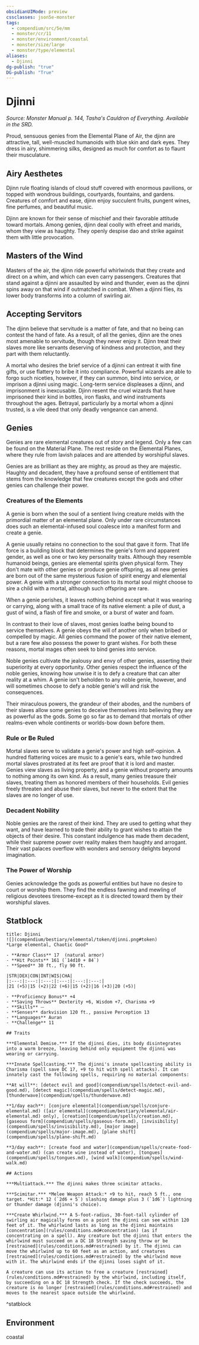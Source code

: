 ```yaml
---
obsidianUIMode: preview
cssclasses: json5e-monster
tags:
  - compendium/src/5e/mm
  - monster/cr/11
  - monster/environment/coastal
  - monster/size/large
  - monster/type/elemental
aliases:
  - Djinni
dg-publish: "true"
DG-publish: "True"
---
```

# Djinni
*Source: Monster Manual p. 144, Tasha's Cauldron of Everything. Available in the SRD.*  

Proud, sensuous genies from the Elemental Plane of Air, the djinn are attractive, tall, well-muscled humanoids with blue skin and dark eyes. They dress in airy, shimmering silks, designed as much for comfort as to flaunt their musculature.

## Airy Aesthetes

Djinn rule floating islands of cloud stuff covered with enormous pavilions, or topped with wondrous buildings, courtyards, fountains, and gardens. Creatures of comfort and ease, djinn enjoy succulent fruits, pungent wines, fine perfumes, and beautiful music.

Djinn are known for their sense of mischief and their favorable attitude toward mortals. Among genies, djinn deal coolly with efreet and marids, whom they view as haughty. They openly despise dao and strike against them with little provocation.

## Masters of the Wind

Masters of the air, the djinn ride powerful whirlwinds that they create and direct on a whim, and which can even carry passengers. Creatures that stand against a djinni are assaulted by wind and thunder, even as the djinni spins away on that wind if outmatched in combat. When a djinni flies, its lower body transforms into a column of swirling air.

## Accepting Servitors

The djinn believe that servitude is a matter of fate, and that no being can contest the hand of fate. As a result, of all the genies, djinn are the ones most amenable to servitude, though they never enjoy it. Djinn treat their slaves more like servants deserving of kindness and protection, and they part with them reluctantly.

A mortal who desires the brief service of a djinni can entreat it with fine gifts, or use flattery to bribe it into compliance. Powerful wizards are able to forgo such niceties, however, if they can summon, bind into service, or imprison a djinni using magic. Long-term service displeases a djinni, and imprisonment is inexcusable. Djinn resent the cruel wizards that have imprisoned their kind in bottles, iron flasks, and wind instruments throughout the ages. Betrayal, particularly by a mortal whom a djinni trusted, is a vile deed that only deadly vengeance can amend.

## Genies

Genies are rare elemental creatures out of story and legend. Only a few can be found on the Material Plane. The rest reside on the Elemental Planes, where they rule from lavish palaces and are attended by worshipful slaves.

Genies are as brilliant as they are mighty, as proud as they are majestic. Haughty and decadent, they have a profound sense of entitlement that stems from the knowledge that few creatures except the gods and other genies can challenge their power.

### Creatures of the Elements

A genie is born when the soul of a sentient living creature melds with the primordial matter of an elemental plane. Only under rare circumstances does such an elemental-infused soul coalesce into a manifest form and create a genie.

A genie usually retains no connection to the soul that gave it form. That life force is a building block that determines the genie's form and apparent gender, as well as one or two key personality traits. Although they resemble humanoid beings, genies are elemental spirits given physical form. They don't mate with other genies or produce genie offspring, as all new genies are born out of the same mysterious fusion of spirit energy and elemental power. A genie with a stronger connection to its mortal soul might choose to sire a child with a mortal, although such offspring are rare.

When a genie perishes, it leaves nothing behind except what it was wearing or carrying, along with a small trace of its native element: a pile of dust, a gust of wind, a flash of fire and smoke, or a burst of water and foam.

In contrast to their love of slaves, most genies loathe being bound to service themselves. A genie obeys the will of another only when bribed or compelled by magic. All genies command the power of their native element, but a rare few also possess the power to grant wishes. For both these reasons, mortal mages often seek to bind genies into service.

Noble genies cultivate the jealousy and envy of other genies, asserting their superiority at every opportunity. Other genies respect the influence of the noble genies, knowing how unwise it is to defy a creature that can alter reality at a whim. A genie isn't beholden to any noble genie, however, and will sometimes choose to defy a noble genie's will and risk the consequences.

Their miraculous powers, the grandeur of their abodes, and the numbers of their slaves allow some genies to deceive themselves into believing they are as powerful as the gods. Some go so far as to demand that mortals of other realms-even whole continents or worlds-bow down before them.

### Rule or Be Ruled

Mortal slaves serve to validate a genie's power and high self-opinion. A hundred flattering voices are music to a genie's ears, while two hundred mortal slaves prostrated at its feet are proof that it is lord and master. Genies view slaves as living property, and a genie without property amounts to nothing among its own kind. As a result, many genies treasure their slaves, treating them as honored members of their households. Evil genies freely threaten and abuse their slaves, but never to the extent that the slaves are no longer of use.

### Decadent Nobility

Noble genies are the rarest of their kind. They are used to getting what they want, and have learned to trade their ability to grant wishes to attain the objects of their desire. This constant indulgence has made them decadent, while their supreme power over reality makes them haughty and arrogant. Their vast palaces overflow with wonders and sensory delights beyond imagination.

### The Power of Worship

Genies acknowledge the gods as powerful entities but have no desire to court or worship them. They find the endless fawning and mewling of religious devotees tiresome-except as it is directed toward them by their worshipful slaves.

## Statblock

```ad-statblock
title: Djinni
![](compendium/bestiary/elemental/token/djinni.png#token)
*Large elemental, Chaotic Good*

- **Armor Class** 17  (natural armor)
- **Hit Points** 161 (`14d10 + 84`)
- **Speed** 30 ft., fly 90 ft.

|STR|DEX|CON|INT|WIS|CHA|
|:---:|:---:|:---:|:---:|:---:|:---:|
|21 (+5)|15 (+2)|22 (+6)|15 (+2)|16 (+3)|20 (+5)|

- **Proficiency Bonus** +4
- **Saving Throws** Dexterity +6, Wisdom +7, Charisma +9
- **Skills** ⏤
- **Senses** darkvision 120 ft., passive Perception 13
- **Languages** Auran
- **Challenge** 11

## Traits

***Elemental Demise.*** If the djinni dies, its body disintegrates into a warm breeze, leaving behind only equipment the djinni was wearing or carrying.

***Innate Spellcasting.*** The djinni's innate spellcasting ability is Charisma (spell save DC 17, +9 to hit with spell attacks). It can innately cast the following spells, requiring no material components:

**At will**: [detect evil and good](compendium/spells/detect-evil-and-good.md), [detect magic](compendium/spells/detect-magic.md), [thunderwave](compendium/spells/thunderwave.md)

**1/day each**: [conjure elemental](compendium/spells/conjure-elemental.md) ([air elemental](compendium/bestiary/elemental/air-elemental.md) only), [creation](compendium/spells/creation.md), [gaseous form](compendium/spells/gaseous-form.md), [invisibility](compendium/spells/invisibility.md), [major image](compendium/spells/major-image.md), [plane shift](compendium/spells/plane-shift.md)

**3/day each**: [create food and water](compendium/spells/create-food-and-water.md) (can create wine instead of water), [tongues](compendium/spells/tongues.md), [wind walk](compendium/spells/wind-walk.md)

## Actions

***Multiattack.*** The djinni makes three scimitar attacks.

***Scimitar.*** *Melee Weapon Attack:* +9 to hit, reach 5 ft., one target. *Hit:* 12 (`2d6 + 5`) slashing damage plus 3 (`1d6`) lightning or thunder damage (djinni's choice).

***Create Whirlwind.*** A 5-foot-radius, 30-foot-tall cylinder of swirling air magically forms on a point the djinni can see within 120 feet of it. The whirlwind lasts as long as the djinni maintains [concentration](rules/conditions.md#concentration) (as if concentrating on a spell). Any creature but the djinni that enters the whirlwind must succeed on a DC 18 Strength saving throw or be [restrained](rules/conditions.md#restrained) by it. The djinni can move the whirlwind up to 60 feet as an action, and creatures [restrained](rules/conditions.md#restrained) by the whirlwind move with it. The whirlwind ends if the djinni loses sight of it.

A creature can use its action to free a creature [restrained](rules/conditions.md#restrained) by the whirlwind, including itself, by succeeding on a DC 18 Strength check. If the check succeeds, the creature is no longer [restrained](rules/conditions.md#restrained) and moves to the nearest space outside the whirlwind.
```
^statblock

## Environment

coastal